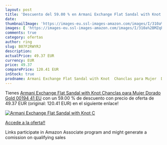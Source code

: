 ```yaml
---
layout: post
title: 'Descuento del 59.00 % en Armani Exchange Flat Sandal with Knot  C'
date: 
thumbnailImage: 'https://images-eu.ssl-images-amazon.com/images/I/310a%2BMZqPcL._SL200_.jpg'
images: [ 'https://images-eu.ssl-images-amazon.com/images/I/310a%2BMZqPcL._SL200_.jpg' ]
comments: true
category: ofertas
author: ring
slug: B07F2RWYRJ
description:
actualPrice: 49.37 EUR
currency: EUR
price: 49.37
comparePrice: 120.41 EUR
inStock: true
prodname: Armani Exchange Flat Sandal with Knot  Chanclas para Mujer  Dorado  Gold 00194   41 EU
---
```


Tienes [Armani Exchange Flat Sandal with Knot  Chanclas para Mujer  Dorado  Gold 00194   41 EU](https://www.amazon.es/dp/B07F2RWYRJ/?tag=tolees-21) con un 59.00 % de descuento con precio de oferta de 49.37 EUR (original: 120.41 EUR) en el siguiente enlace!

[![Armani Exchange Flat Sandal with Knot  C](https://images-eu.ssl-images-amazon.com/images/I/310a%2BMZqPcL._SL200_.jpg)](https://www.amazon.es/dp/B07F2RWYRJ/?tag=tolees-21)

[Accede a la oferta!!](https://www.amazon.es/dp/B07F2RWYRJ/?tag=tolees-21)

Links participate in Amazon Associate program and might generate a comission on qualifying sales


